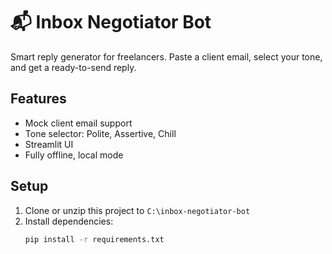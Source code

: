 # 📬 Inbox Negotiator Bot

Smart reply generator for freelancers. Paste a client email, select your tone, and get a ready-to-send reply.

## Features
- Mock client email support
- Tone selector: Polite, Assertive, Chill
- Streamlit UI
- Fully offline, local mode

## Setup
1. Clone or unzip this project to `C:\inbox-negotiator-bot`
2. Install dependencies:
   ```bash
   pip install -r requirements.txt
